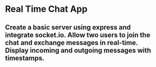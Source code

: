 <h1>Real Time Chat App</h1>
<h2>
Create a basic server using express and integrate socket.io.
Allow two users to join the chat and exchange messages in real-time.
Display incoming and outgoing messages with timestamps.</h2>

